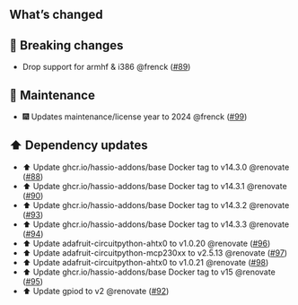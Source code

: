 ## What’s changed

## 🚨 Breaking changes

- Drop support for armhf & i386 @frenck ([#89](https://github.com/hassio-addons/addon-mqtt-io/pull/89))

## 🧰 Maintenance

- 🎆 Updates maintenance/license year to 2024 @frenck ([#99](https://github.com/hassio-addons/addon-mqtt-io/pull/99))

## ⬆️ Dependency updates

- ⬆️ Update ghcr.io/hassio-addons/base Docker tag to v14.3.0 @renovate ([#88](https://github.com/hassio-addons/addon-mqtt-io/pull/88))
- ⬆️ Update ghcr.io/hassio-addons/base Docker tag to v14.3.1 @renovate ([#90](https://github.com/hassio-addons/addon-mqtt-io/pull/90))
- ⬆️ Update ghcr.io/hassio-addons/base Docker tag to v14.3.2 @renovate ([#93](https://github.com/hassio-addons/addon-mqtt-io/pull/93))
- ⬆️ Update ghcr.io/hassio-addons/base Docker tag to v14.3.3 @renovate ([#94](https://github.com/hassio-addons/addon-mqtt-io/pull/94))
- ⬆️ Update adafruit-circuitpython-ahtx0 to v1.0.20 @renovate ([#96](https://github.com/hassio-addons/addon-mqtt-io/pull/96))
- ⬆️ Update adafruit-circuitpython-mcp230xx to v2.5.13 @renovate ([#97](https://github.com/hassio-addons/addon-mqtt-io/pull/97))
- ⬆️ Update adafruit-circuitpython-ahtx0 to v1.0.21 @renovate ([#98](https://github.com/hassio-addons/addon-mqtt-io/pull/98))
- ⬆️ Update ghcr.io/hassio-addons/base Docker tag to v15 @renovate ([#95](https://github.com/hassio-addons/addon-mqtt-io/pull/95))
- ⬆️ Update gpiod to v2 @renovate ([#92](https://github.com/hassio-addons/addon-mqtt-io/pull/92))
